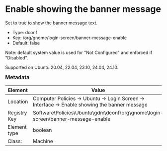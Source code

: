 # Enable showing the banner message

Set to true to show the banner message text.

- Type: dconf
- Key: /org/gnome/login-screen/banner-message-enable
- Default: false

Note: default system value is used for "Not Configured" and enforced if "Disabled".

Supported on Ubuntu 20.04, 22.04, 23.10, 24.04, 24.10.



<span style="font-size: larger;">**Metadata**</span>

| Element      | Value            |
| ---          | ---              |
| Location     | Computer Policies -> Ubuntu -> Login Screen -> Interface -> Enable showing the banner message    |
| Registry Key | Software\Policies\Ubuntu\gdm\dconf\org\gnome\login-screen\banner-message-enable         |
| Element type | boolean |
| Class:       | Machine       |
